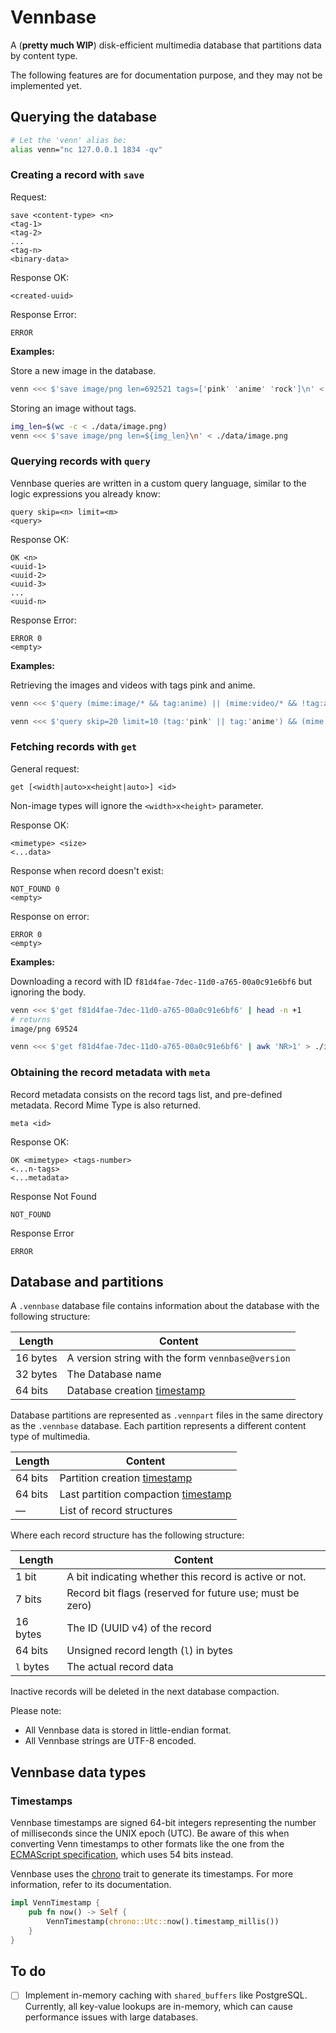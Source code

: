 # Vennbase

A (**pretty much WIP**) disk-efficient multimedia database that partitions data by content type.

The following features are for documentation purpose, and they may not be implemented yet.

## Querying the database

```bash
# Let the 'venn' alias be:
alias venn="nc 127.0.0.1 1834 -qv"
```

### Creating a record with `save`

Request:

```plain
save <content-type> <n>
<tag-1>
<tag-2>
...
<tag-n>
<binary-data>
```

Response OK:

```plain
<created-uuid>
```

Response Error:

```plain
ERROR
```

**Examples:**

Store a new image in the database.

```bash
venn <<< $'save image/png len=692521 tags=['pink' 'anime' 'rock']\n' < ./data/image.png
```

Storing an image without tags.

```bash
img_len=$(wc -c < ./data/image.png)
venn <<< $'save image/png len=${img_len}\n' < ./data/image.png
```

### Querying records with `query`

Vennbase queries are written in a custom query language, similar to the logic
expressions you already know:

```plain
query skip=<n> limit=<m>
<query>
```

Response OK:

```plain
OK <n>
<uuid-1>
<uuid-2>
<uuid-3>
...
<uuid-n>
```

Response Error:

```plain
ERROR 0
<empty>
```

**Examples:**

Retrieving the images and videos with tags pink and anime.

```bash
venn <<< $'query (mime:image/* && tag:anime) || (mime:video/* && !tag:anime)'
```

```bash
venn <<< $'query skip=20 limit=10 (tag:'pink' || tag:'anime') && (mime:image/* || mime:video/*)'
```

### Fetching records with `get`

General request:

```plain
get [<width|auto>x<height|auto>] <id>
```

Non-image types will ignore the `<width>x<height>` parameter.

Response OK:

```plain
<mimetype> <size>
<...data>
```

Response when record doesn't exist:

```plain
NOT_FOUND 0
<empty>
```

Response on error:

```plain
ERROR 0
<empty>
```

**Examples:**

Downloading a record with ID `f81d4fae-7dec-11d0-a765-00a0c91e6bf6` but ignoring the body.

```bash
venn <<< $'get f81d4fae-7dec-11d0-a765-00a0c91e6bf6' | head -n +1
# returns
image/png 69524
```

```bash
venn <<< $'get f81d4fae-7dec-11d0-a765-00a0c91e6bf6' | awk 'NR>1' > ./image.png
```

### Obtaining the record metadata with `meta`

Record metadata consists on the record tags list, and pre-defined metadata.
Record Mime Type is also returned.

```plain
meta <id>
```

Response OK:

```plain
OK <mimetype> <tags-number>
<...n-tags>
<...metadata>
```

Response Not Found

```plain
NOT_FOUND
```

Response Error

```plain
ERROR
```

## Database and partitions

A `.vennbase` database file contains information about the database with the
following structure:

| Length   | Content                                           |
| -------- | ------------------------------------------------- |
| 16 bytes | A version string with the form `vennbase@version` |
| 32 bytes | The Database name                                 |
| 64 bits  | Database creation [timestamp](#timestamps)        |

Database partitions are represented as `.vennpart` files in the same directory as the `.vennbase`
database. Each partition represents a different content type of multimedia.

| Length  | Content                                            |
| ------- | -------------------------------------------------- |
| 64 bits | Partition creation [timestamp](#timestamps)        |
| 64 bits | Last partition compaction [timestamp](#timestamps) |
| —       | List of record structures                          |

Where each record structure has the following structure:

| Length    | Content                                                  |
| --------- | -------------------------------------------------------- |
| 1 bit     | A bit indicating whether this record is active or not.   |
| 7 bits    | Record bit flags (reserved for future use; must be zero) |
| 16 bytes  | The ID (UUID v4) of the record                           |
| 64 bits   | Unsigned record length (`l`) in bytes                    |
| `l` bytes | The actual record data                                   |

Inactive records will be deleted in the next database compaction.

Please note:

- All Vennbase data is stored in little-endian format.
- All Vennbase strings are UTF-8 encoded.

## Vennbase data types

### Timestamps

Vennbase timestamps are signed 64-bit integers representing the number of milliseconds
since the UNIX epoch (UTC). Be aware of this when converting Venn timestamps to other formats
like the one from the
[ECMAScript specification](https://262.ecma-international.org/5.1/#sec-15.9.1.1),
which uses 54 bits instead.

Vennbase uses the [chrono](https://docs.rs/chrono/latest/chrono/) trait to generate its timestamps.
For more information, refer to its documentation.

```rs
impl VennTimestamp {
    pub fn now() -> Self {
        VennTimestamp(chrono::Utc::now().timestamp_millis())
    }
}
```

## To do

- [ ] Implement in-memory caching with `shared_buffers` like PostgreSQL. Currently, all
    key-value lookups are in-memory, which can cause performance issues with large
    databases.
